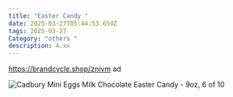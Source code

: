 ```yaml
---
title: "Easter Candy "
date: 2025-03-27T05:44:53.654Z
tags: 2025-03-27
Category: "others "
description: 4.xx
---
```

https://brandcycle.shop/znivm  ad <!--StartFragment-->

![Cadbury Mini Eggs Milk Chocolate Easter Candy - 9oz, 6 of 10](https://target.scene7.com/is/image/Target/GUEST_59dab7d6-5eda-4ea3-869c-789dd9d803f8?wid=475&hei=475&qlt=80&fmt=webp)

<!--EndFragment-->